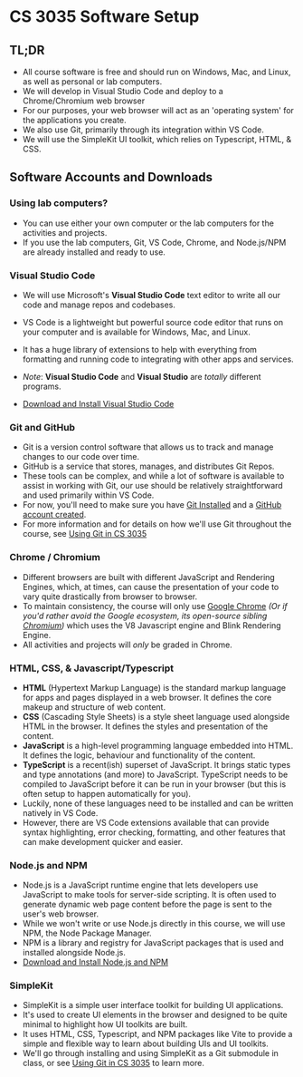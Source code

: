 # CS 3035 Software Setup

## TL;DR

- All course software is free and should run on Windows, Mac, and Linux, as well as personal or lab computers.
- We will develop in Visual Studio Code and deploy to a Chrome/Chromium web browser
- For our purposes, your web browser will act as an 'operating system' for the applications you create.
- We also use Git, primarily through its integration within VS Code.
- We will use the SimpleKit UI toolkit, which relies on Typescript, HTML, & CSS.

## Software Accounts and Downloads

### Using lab computers?

- You can use either your own computer or the lab computers for the activities and projects.
- If you use the lab computers, Git, VS Code, Chrome, and Node.js/NPM are already installed and ready to use.

### Visual Studio Code

- We will use Microsoft's **Visual Studio Code** text editor to write all our code and manage repos and codebases.
- VS Code is a lightweight but powerful source code editor that runs on your computer and is available for Windows, Mac, and Linux.
- It has a huge library of extensions to help with everything from formatting and running code to integrating with other apps and services.
- _Note_: **Visual Studio Code** and **Visual Studio** are _totally_ different programs.

- [Download and Install Visual Studio Code](https://code.visualstudio.com/download)

### Git and GitHub

- Git is a version control software that allows us to track and manage changes to our code over time.
- GitHub is a service that stores, manages, and distributes Git Repos.
- These tools can be complex, and while a lot of software is available to assist in working with Git, our use should be relatively straightforward and used primarily within VS Code.
- For now, you'll need to make sure you have [Git Installed](https://git-scm.com/downloads) and a [GitHub account created](https://github.com/).
- For more information and for details on how we'll use Git throughout the course, see [Using Git in CS 3035](pages/../CS3035-assignments-with-git.md)

### Chrome / Chromium

- Different browsers are built with different JavaScript and Rendering Engines, which, at times, can cause the presentation of your code to vary quite drastically from browser to browser.
- To maintain consistency, the course will only use [Google Chrome](https://www.google.com/chrome/) _(Or if you'd rather avoid the Google ecosystem, its open-source sibling [Chromium](https://chromium.woolyss.com/download/en/#windows))_ which uses the V8 Javascript engine and Blink Rendering Engine.
- All activities and projects will _only_ be graded in Chrome.

### HTML, CSS, & Javascript/Typescript

- **HTML** (Hypertext Markup Language) is the standard markup language for apps and pages displayed in a web browser. It defines the core makeup and structure of web content.
- **CSS** (Cascading Style Sheets) is a style sheet language used alongside HTML in the browser. It defines the styles and presentation of the content.
- **JavaScript** is a high-level programming language embedded into HTML. It defines the logic, behaviour and functionality of the content.
- **TypeScript** is a recent(ish) superset of JavaScript. It brings static types and type annotations (and more) to JavaScript. TypeScript needs to be compiled to JavaScript before it can be run in your browser (but this is often setup to happen automatically for you).
- Luckily, none of these languages need to be installed and can be written natively in VS Code.
- However, there are VS Code extensions available that can provide syntax highlighting, error checking, formatting, and other features that can make development quicker and easier.

### Node.js and NPM

- Node.js is a JavaScript runtime engine that lets developers use JavaScript to make tools for server-side scripting. It is often used to generate dynamic web page content before the page is sent to the user's web browser.
- While we won't write or use Node.js directly in this course, we will use NPM, the Node Package Manager.
- NPM is a library and registry for JavaScript packages that is used and installed alongside Node.js.
- [Download and Install Node.js and NPM](https://nodejs.org/en)

### SimpleKit

- SimpleKit is a simple user interface toolkit for building UI applications.
- It's used to create UI elements in the browser and designed to be quite minimal to highlight how UI toolkits are built.
- It uses HTML, CSS, Typescript, and NPM packages like Vite to provide a simple and flexible way to learn about building UIs and UI toolkits.
- We'll go through installing and using SimpleKit as a Git submodule in class, or see [Using Git in CS 3035](pages/../CS3035-assignments-with-git.md) to learn more.
